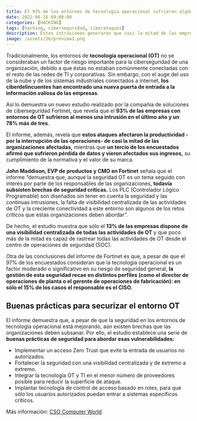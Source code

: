 ```yaml
---
title: El 93% de los entornos de tecnología operacional sufrieron algún incidente de ciberseguridad en el último año.
date: 2022-06-16 09:00:00 
categories: [HACKING]
tags: [hacking, ciberseguridad, ciberataques]
description: Estas intrusiones generaron que casi la mitad de las empresas viera afectada su productividad y en un tercio de los casos el ciberataque produjo pérdida de ingresos y de datos.
image: /assets/26/preview1.png
---
```


Tradicionalmente, los entornos de **tecnología operacional (OT)** no se consideraban un factor de riesgo importante para la ciberseguridad de una organización, debido a que éstas no estaban comúnmente conectadas con el resto de las redes de TI y corporativas. Sin embargo, con el auge del uso de la nube y de los sistemas industriales conectados a internet, **los ciberdelincuentes han encontrado una nueva puerta de entrada a la información valiosa de las empresas**.

Así lo demuestra un nuevo estudio realizado por la compañía de soluciones de ciberseguridad Fortinet, que revela que el **93% de las empresas con entornos de OT sufrieron al menos una intrusión en el último año y un 78% más de tres**. 

El informe, además, revela que **estos ataques afectaron la productividad -por la interrupción de las operaciones- de casi la mitad de las organizaciones afectadas,** mientras que **un tercio de los encuestados afirmó que sufrieron pérdida de datos y vieron afectados sus ingresos,** su cumplimiento de la normativa y el valor de su marca. 

**John Maddison, EVP de productos y CMO en Fortinet** señala que el informe “demuestra que, aunque la seguridad OT es un tema seguido con interés por parte de los responsables de las organizaciones, **todavía subsisten brechas de seguridad críticas.** Los PLC (Controlador Lógico Programable) son diseñados sin tener en cuenta la seguridad y las continuas intrusiones, la falta de visibilidad centralizada de las actividades de OT y la creciente conectividad a este entorno son algunos de los retos críticos que estas organizaciones deben abordar”. 

De hecho, el estudio muestra que sólo el **13% de las empresas dispone de una visibilidad centralizada de todas las actividades de OT** y que poco más de la mitad es capaz de rastrear todas las actividades de OT desde el centro de operaciones de seguridad (SOC). 

Otra de las conclusiones del informe de Fortinet es que, a pesar de que el 97% de los encuestados consideran que la tecnología operacional es un factor moderado o significativo en su riesgo de seguridad general, **la gestión de esta seguridad recae en distintos perfiles (como el director de operaciones de planta o el gerente de operaciones de fabricación): en sólo el 15% de los casos el responsable es el CISO.**


## Buenas prácticas para securizar el entorno OT

El informe demuestra que, a pesar de que la seguridad en los entornos de tecnología operacional está mejorando, aún existen brechas que las organizaciones deben subsanar. Por ello, el estudio establece una serie de **buenas prácticas de seguridad para abordar esas vulnerabilidades:**

- Implementar un acceso Zero Trust que evite la entrada de usuarios no autorizados.
- Fortalecer la seguridad con una visibilidad centralizada y de extremo a extremo.
- Integrar la tecnología OT y TI en el menor número de proveedores posible para reducir la superficie de ataque.
- Implantar tecnología de control de acceso basado en roles, para que sólo los usuarios autorizados puedan entrar a sistemas específicos críticos.

Más información: [CSO Computer World](https://cso.computerworld.es/cibercrimen/el-93-de-los-entornos-de-tecnologia-operacional-sufrieron-algun-incidente-de-ciberseguridad-en-el-ultimo-ano)


